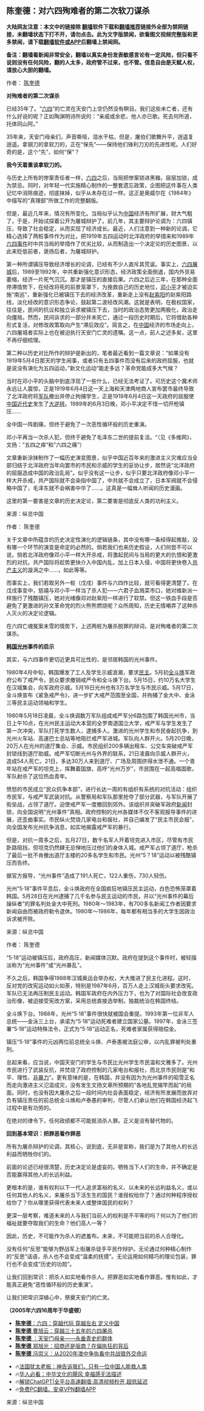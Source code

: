  <!-- 面包屑导航 --> <h2>陈奎德：对六四殉难者的第二次软刀谋杀</h2> <p class="notice"><b>大陆网友注意：本文中的链接除 <a href="https://github.com/bannedbook/fanqiang" >翻墙</a>软件下载和<a href="https://github.com/killgcd/justmysocks/blob/master/README.md">翻墙推荐</a>链接外全部为禁网链接，未翻墙状态下打不开，请勿点击。此为文字版禁闻，欲看图文视频完整版和更多禁闻，请下载<a href="https://github.com/bannedbook/fanqiang">翻墙软件或APP</a>后翻墙上禁闻网。</p><p>备注：翻墙看新闻非常安全，翻墙以真实身份发表敏感言论有一定风险，但只看不说则没有任何风险，翻的人太多，政府管不过来，也不管。信息自由是天赋人权，请放心大胆的翻墙。</b></p>  <div class="entry"> <p>作者： <a href="https://www.bannedbook.org/bnews/tag/%e9%99%88%e5%a5%8e%e5%be%b7/" class="st_tag internal_tag" rel="tag" title="标签 陈奎德 下的日志">陈奎德</a></p> <p><strong>对殉难者的第二次谋杀</strong></p> <p>已经35年了。“<span class='wp_keywordlink'><a href="https://www.bannedbook.org/forum2/topic2509.html" title="《中国六四真相》" target="_blank">六四</a></span>”的亡灵在天安门上空仍然没有瞑目。我们这些未亡者，还有什么好说的呢？正如陶渊明诗所说的：“亲戚或余悲，他人亦已歌。死去何所道，托体同山阿。”</p> <p>35年来，天安门母亲们，声音嘶哑，泪水干枯，但是，屠伯们歌舞升平，逍遥复逍遥。拿钢刀的拿软刀的，正在“保先”——保持他们锋利刀刃的先进性呢。人们好奇的是，这个“先”，如何“保”？</p> <p><strong>我今天着重谈拿软刀的。</strong></p> <p>与历史上所有的惨案责任者一样，<a href="https://www.bannedbook.org/bnews/tag/%e5%85%ad%e5%9b%9b/" class="st_tag internal_tag" rel="tag" title="标签 六四 下的日志">六四</a>之后，当局把惨案锁进黑箱，层层加锁，成为禁忌。同时，对年轻一代实施精心制作的一整套遗忘政策，企图把这件事在人类记忆中消除痕迹，彻底抹掉，似乎从未存在过一样。这正是奥威尔在《1984年》中描写的“真理部”所做工作的完整翻版。</p> <p>但是，最近几年来，情况有所变化。当局似乎认为<span class='wp_keywordlink_affiliate'><a href="https://www.bannedbook.org/" title="中国" target="_blank">中国</a></span>经济有所扩展，财大气粗了，于是，开始试探着公开为屠城辩护了。前几年，其主要辩护论调为：六四镇压，导致了社会稳定，从而实现了经济成长。最近，人们注意到一种新的论调，它精心选择了两桩事件作为对比，把1919年五四运动时北洋政府的举措来和1989年<span class='wp_keywordlink'><a href="https://www.bannedbook.org/forum2/topic1310.html" title="tiananmen六四事件" target="_blank">六四事件</a></span>时中共当局的举措作了优劣比较，从而制造出一个决定论的历史图景，以此来贬低前者，褒扬后者，为屠城辩护。</p> <p>第一种所谓镇压导致经济增长的论调，已经有不少人直斥其荒诞。事实上，<span class='wp_keywordlink'><a href="https://www.bannedbook.org/books/64photo/" title="六四屠城图片全览" target="_blank">六四屠城</a></span>后，1989至1992年，中共重新强化意识形态，经济政策全面倒退，国内外贸易萎缩，经济一片死气沉沉。那才是镇压的直接后果。六四之后近三年，在那种全面停滞情势下，在经改将死的前景笼罩下，为挽救自己的历史地位，<a href="https://www.bannedbook.org/bnews/tag/%e9%82%93%e5%b0%8f%e5%b9%b3/" class="st_tag internal_tag" rel="tag" title="标签 邓小平 下的日志">邓小平</a>才被迫实施“南巡”，重新强化已被镇压下去的经济改革，重新走上没有<span class='wp_keywordlink'><a href="https://www.bannedbook.org/forum2/topic93.html" title="《改革历程-赵紫阳回忆录》" target="_blank">赵紫阳</a></span>的赵紫阳路线，淡化经改的意识形态争论，鼓起第二波经改风潮。这就是表明，在极权国家，往往是，民间的抗议和独立诉求被镇压下去，当时的政治态势更加两极化，政治走向僵局。然而，民间诉求的一部分并未死亡，通过一段历史时期后，它将借助各种形式复活，对修改政策取向产生“滞后效应”。简言之，在<a href="https://www.bannedbook.org/bnews/tag/%E4%B8%AD%E5%9B%BD/" class="st_tag internal_tag" rel="tag" title="标签 中国 下的日志">中国</a>经济的市场走向上，六四屠城者实际上也在被迫执行天安门亡灵的遗嘱。这一点，前人之述多矣，这里不再仔细梳理。</p> <p>第二种以历史对比所作的辩护是新出的，笔者最近看到一篇文章说：“如果没有1919年5月4日那天的学生闹事，或者只有五四事件而没有后来的政府屈服，也就是说没有演化为五四运动，”新文化运动“能走多远？革命党能成多大气候？</p> <p>当时在邓小平的头脑中到底浮现了一些什么，已经无法考证了。可历史这个魔术师永远让人震惊，正是1919年6月4日这一天上海和天津两地商人宣布罢市最终导致了北洋政府将<a href="https://www.bannedbook.org/bnews/tag/%E5%86%9B%E9%98%9F/" class="st_tag internal_tag" rel="tag" title="标签 军队 下的日志">军队</a>撤出并停止拘捕学生，正是1919年6月4日这一天政府的屈服使<span class='wp_keywordlink'><a href="https://www.bannedbook.org/forum2/topic987.html" title="中国近代史" target="_blank">中国近代史</a></span>发生了<span class='wp_keywordlink'><a href="https://www.bannedbook.org/forum2/topic1081.html" title="韩丁  大逆转：中国的私有化1979-1989" target="_blank">大逆转</a></span>。1989年的6月3日晚，邓小平决定不惜一切开枪镇压……</p> <p>全中国一阵剧痛，但终于避免了一次恶性循环般的历史重演。</p>  <p>邓小平再当一次杀人犯，但终于避免了毛泽东二世的提前复活。“（见《多维网》，文扬：”五四之痒“和”六四之痛“）</p> <p>文章重新涂抹制作了一幅历史演变图景，似乎中国近百年来的激进主义灾难应当全部归结于北洋政府当年向罢市的市民和示威的学生的妥协让步，居然说“北洋政府的屈服造成中国的政治乱局”。似乎没有这一让步，似乎只要北洋政府像邓小平一样大开杀戒，共产国际就不会染指中国了，中共就不会成立了，日本军阀就不会侵略中国了，毛泽东就不会祸害中华了……。这真是一幅耸人听闻的历史漫画。</p> <p>这里的第一要害是文章的历史决定论，第二要害是彻底反人类的功利主义。</p> <p class="src-info">来源：纵览中国 </p> <p>作者： 陈奎德</p> <p>关于文章中所蕴含的历史决定性演化的逻辑链条，其中没有哪一条经得起推敲，没有哪一个环节的演变是命定的必然的。倘若我们也来历史假设，人们何尝不可以说，倘若北洋政府像邓小平一样大开杀戒，将激起民间与当局的更大的仇恨和更激烈的对抗，共产国际将趁势更快介入中国内乱，加上日本入侵，中国将更快卷入<span class='wp_keywordlink'><a href="https://www.bannedbook.org/forum2/topic6177.html" title="《共产主义的终极目的》" target="_blank">共产主义</a></span>的漩涡之中……，如此等等。</p> <p>而事实上，我们若取另外一桩（戊戌）事件与六四作比较，就可看得更清楚了。在戊戌事变中，慈禧与邓小平一样当了杀人犯——六君子血溅菜市口，她对维新派一样施行了残酷镇压，她对光绪像邓对赵紫阳一样进行了软禁。但这一铁血手段是否避免了更激进的孙文革命党的烈火熊熊燃烧呢？众所周知，历史无情嘲弄了这种杀人灭火的决定论逻辑。</p> <p>在六四亡魂冤案未雪的情势下，上述两桩为屠杀脱罪的辩词，是对殉难者的第二次谋杀。</p> <p><strong><a href="https://www.bannedbook.org/bnews/tag/%e9%9f%a9%e5%9b%bd/" class="st_tag internal_tag" rel="tag" title="标签 韩国 下的日志">韩国</a><a href="https://www.bannedbook.org/bnews/tag/%E5%85%89%E5%B7%9E/" class="st_tag internal_tag" rel="tag" title="标签 光州 下的日志">光州</a>事件的启示</strong></p> <p>其实，与六四事件更切近更具可比性的，是邻居韩国的光州事件。</p> <p>1980年4月中旬，韩国爆发了工人及学生示威浪潮，要求<a href="https://www.bannedbook.org/bnews/tag/%e6%b0%91%e4%b8%bb/" class="st_tag internal_tag" rel="tag" title="标签 民主 下的日志">民主</a>。5月初<a href="https://www.bannedbook.org/bnews/tag/%E5%85%A8%E6%96%97%E7%84%95/" class="st_tag internal_tag" rel="tag" title="标签 全斗焕 下的日志">全斗焕</a>军政府公布了戒严令，民众要求撤销戒严令和全斗焕下台。5月15日，约10万名大学生在汉城集会，向军政府示威。5月16日光州也有3万名学生与市民示威。5月17日，全斗焕宣布《紧急戒严令》，进一步扩大戒严范围至全国，并拘捕了金大中、金泳三等民主运动领袖和学生。</p>  <p>1980年5月18日凌晨，全斗焕调数万军队组成戒严军分6路包围了韩国光州市，当日上午10点，在光州民主运动大本营的全罗南道国立大学，戒严军与学生发生了第一次冲突，军队打死学生数人，逮捕多人。激进的光州学生和市民奋起抗争，到光州火车站、高速巴士总站等地阻拦戒严军进城。军队向人群开火。5月20日晚，20万人在光州的道厅集会、示威。市民组织200多辆出租车、公交车突破戒严军封锁线到道厅助威。戒严军切断光州与外界的联系，21日凌晨向示威人群开火，造成54人死亡。21日，多达30万人来到道厅、广场及周围挤得水泄不通。一个青年站在戒严军的坦克上，挥舞着国旗，高呼“光州万岁”，市民围在一起高唱国歌，军队射杀了这位热血青年。</p> <p>愤怒的市民成立“民众抗争本部”，进行长达一周的有组织有系统的对抗活动：组织市民军，与戒严军武装对抗。从警察局和军队那里抢夺了部分武器，与军队开展了街垒战，占领了道厅。迫使戒严军一度撤回到郊外。该组织并突破军政府<span class='wp_keywordlink_affiliate'><a href="https://www.bannedbook.org/" title="新闻">新闻</a></span>封锁，向全国说明“光州事件”真相。政府控制的光州各媒体不仅不客观报导事件的进展，还歪曲事实。市民纵火焚烧几家电台和报社，并自己编发了“民主市民会报”，向全国发布光州抗争消息，如实地揭露戒严军的暴行。</p> <p>但是，对抗一周多之后，五月27日，数千名军人开着坦克进入市区，尽管有市民卧路阻挡，但坦克仍然肆无忌惮地压过他们的身体入城。戒严军占领了道厅，枪杀了最后一批不肯撤出道厅主楼的20多名学生和市民。光州“5？18”运动以被残酷镇压而告终。</p> <p>据官方报导，“光州事件”造成了191人死亡，122人重伤，730人轻伤。</p> <p>光州“5·18”事件平息后，全斗焕政府在全国疯狂地镇压民主运动，白色恐怖笼罩着韩国。5月28日在光州逮捕了几千名参与民主运动的市民，并以“光州事件的幕后操纵者”的罪名判处金大中死刑。1980年～1983年，有700多名新闻工作者因要求新闻自由而被政府勒令退休。1980年～1986年，每年都有相当多的大学生因政治诉求被开除。</p> <p class="src-info">来源：纵览中国 </p> <p>作者： 陈奎德</p> <p>“5·18”运动被镇压后，政府高压，新闻媒体沉默。政府在提到这个事件时，被轻描淡称为“光州事件”或“光州暴乱”。</p> <p>不久之后，韩国争得1988年汉城奥运会举办权，大大推进了民主化进程。这时，反对党的改宪运动如火如荼，特别是1987年6月，百万人走上汉城街头要求改宪。军队已无法再压制民主运动。韩国军政府在内外压力下，也为了对国际社会改变政治形像，被迫接受宪改方案，采用总统直接选举制，独裁统治在韩国终结。</p> <p>全斗焕下台。1988年，光州“5·18”事件很快就被国会重提。1993年第一位非军人总统——金泳三上台，承诺为“5·18”运动死难者建立国家公墓。1997年，金泳三签署“5·18”运动特殊法令，正式为“5·18”运动正名，死难者家属获得赔偿金。</p> <p>镇压“5·18”事件的元凶两位前总统全斗焕、卢泰愚被法庭公审，以内乱罪被判处重刑。</p>  <p>总起来看，应当说，中国天安门的学生与市民比光州学生市民温和文雅多了。光州市民进行了武装反抗，并焚烧了政府控制的几家电台和报社，而北京市民则是“和平、理性、<span class='wp_keywordlink'><a href="https://www.bannedbook.org/forum2/topic6313.html" title="《非暴力不合作运动丛书》" target="_blank">非暴力</a></span>”。更有意味的是，在韩国，并没有因为为光州事件的昭雪正名而走向激进主义氾滥成灾，没有发生文扬文章所预期的“各地乱党揭竿而起”的局面。同时，也没有因大屠杀之后一段时间内社会表面稳定，经济有所发展而放弃对负有镇压责任的前总统全斗焕和卢泰愚的审判，尽管人们承认他们在韩国经济起飞过程中是有功劳的。</p> <p>在绝对的律令下，任何政绩都不可能抵消杀人罪。正义是没有替代物的。</p> <p><strong>回到基本常识：把罪恶看作罪恶</strong></p> <p>所有为屠杀辩护的论调，其核心，说到底，无非是宣称，我们是为了其他人的长远利益而牺牲你们的。</p> <p>前面的论述已经很清楚，历史决定论是虚妄的。牺牲当下人们的生命，并不确定是否能赢得其他人的长远利益。</p> <p>更根本的是，谁有权利以下一代人追求富裕的名义、以未来的长远利益名义，或以任何其他人的名义，来屠杀当下活生生的国民？谁授权给你了？通过何种程序授权给你了？你从哪里获得代表未来人或整体国民的权利？</p> <p>更深一层考察，难道未来的人与我们当前人的权利是不平等的吗？何以为了他们的福祉就要夺取我们的生命？他们高人一等？</p> <p>因此，历史，不可能作为杀人的遮羞布。未来，不可能把当前的杀人合理化。</p> <p>没有任何“反思”能够为野战军上街屠杀徒手平民作辩护。无论通过何种精心制作的“反思”话语，杀人也不会变成“温柔的抚摸”。无论运用如何精巧的理论包装，罪行也不会变成“历史的功勋”。</p> <p>让我们回到常识：把杀人如实地看作杀人。把罪恶如实地看作罪恶。惟有如此，才能真正避免“恶性循环般的历史重演”。</p> <p>让我们把常识深植心中，祭奠天安门的亡灵。</p>  <p><strong>（2005年六四16周年于华盛顿）</strong></p> <!--<div id="taboola-mid-1"></div>--><ul class='op-related-articles' title='相关阅读'> <li><a href='https://www.bannedbook.org/bnews/comments/20240608/2047318.html' target='_blank'><b>陈奎德</b>：六四：穿越代际 穿越左右 定义中国</a></li> <li><a href='https://www.bannedbook.org/bnews/comments/20240608/2047317.html' target='_blank'><b>陈奎德</b> 曹旭云：穿越三十五年的六四屠杀</a></li> <li><a href='https://www.bannedbook.org/bnews/comments/20240606/2046395.html' target='_blank'><b>陈奎德</b> ：天安门母亲——永垂青史的群体</a></li> <li><a href='https://www.bannedbook.org/bnews/comments/20240504/2032397.html' target='_blank'><b>陈奎德</b> 郑旭光：招商还是驱商？在偏执狂的背后</a></li> <li><a href='https://www.bannedbook.org/bnews/comments/20240407/2022005.html' target='_blank'><b>陈奎德</b> 冯崇义：从2020年澳中争执看中共战狼外交命运</a></li> </ul> <ul class="texttj"> <li>🔥<a href="https://www.bannedbook.org/bnews/ssgc/20230219/1850782.html" target="_blank">法国犹太老板：神告诉我们，只有一位中国人能救人类</a></li> <li>🔥<a href="https://www.bannedbook.org/bnews/comments/20220220/1694796.html" target="_blank">华人必看：中华文化的飓风 幸福感无法描述</a></li> <li>🔥<a href="https://github.com/bannedbook/fanqiang/wiki/V2ray%E6%9C%BA%E5%9C%BA" target="_blank">解锁ChatGPT|全平台高速翻墙:高清视频秒开,超低延迟</a></li> <li>🔥<a href="https://github.com/bannedbook/fanqiang/wiki/%E7%A6%81%E9%97%BB%E7%BD%91%E5%AE%89%E5%8D%93%E7%BF%BB%E5%A2%99%E6%96%B0%E9%97%BBAPP" target="_blank">免费PC翻墙、安卓VPN翻墙APP</a></li> </ul><p class="src-info">来源：纵览中国 </p><a name='sharetosocial'></a> <div style="margin-bottom:5px;padding-bottom:5px;clear:both"> <div id="archive-pix-1" class="banner-ads"> <!-- AuctionX Display platform tag START --> <div id="27602x728x90x621x_ADSLOT1" clicktrack="%%CLICK_URL_ESC%%"></div>  <!-- AuctionX Display platform tag END --> </div> <div id="archive-pix-2" class="banner-ads"> <!-- AuctionX Display platform tag START --> <div id="27556x300x250x621x_ADSLOT1" clicktrack="%%CLICK_URL_ESC%%" style="margin:0 auto;text-align:center"></div>  <!-- AuctionX Display platform tag END --> </div> </div>  <div id="archive-pix-1" class="banner-ads"> <!-- AuctionX Display platform tag START --> <div id="27603x728x90x621x_ADSLOT1" clicktrack="%%CLICK_URL_ESC%%"></div>  <!-- AuctionX Display platform tag END --> </div> </div><!--END ENTRY--> 